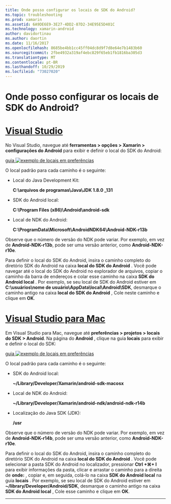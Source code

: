 ```yaml
---
title: Onde posso configurar os locais de SDK do Android?
ms.topic: troubleshooting
ms.prod: xamarin
ms.assetid: 6A9DE6E9-3E27-4DD2-87D2-34E95E5D401C
ms.technology: xamarin-android
author: davidortinau
ms.author: daortin
ms.date: 11/16/2017
ms.openlocfilehash: 8685be4bb1cc45ff04dc8d9f7d8e64e7b1483b60
ms.sourcegitcommit: 2fbe4932a319af4ebc829f65eb1fb1816ba305d3
ms.translationtype: MT
ms.contentlocale: pt-BR
ms.lasthandoff: 10/29/2019
ms.locfileid: "73027020"
---
```

# <a name="where-can-i-set-my-android-sdk-locations"></a>Onde posso configurar os locais de SDK do Android?

# <a name="visual-studiotabwindows"></a>[Visual Studio](#tab/windows)

No Visual Studio, navegue até **ferramentas > opções > Xamarin > configurações do Android** para exibir e definir o local do SDK do Android:

[guia ![exemplo de locais em preferências](android-sdk-location-images/win/01-locations-sml.png)](android-sdk-location-images/win/01-locations.png#lightbox)

O local padrão para cada caminho é o seguinte:

- Local do Java Development Kit: 

    **C:\\arquivos de programas\\Java\\JDK 1.8.0 _131**

- SDK do Android local: 

    **C:\\Program Files (x86)\\Android\\android-sdk**

- Local de NDK do Android: 

    **C:\\ProgramData\\Microsoft\\AndroidNDK64\\Android-NDK-r13b**

Observe que o número de versão do NDK pode variar. Por exemplo, em vez de **Android-NDK-r13b**, pode ser uma versão anterior, como **Android-NDK-r10e**.

Para definir o local do SDK do Android, insira o caminho completo do diretório SDK do Android na caixa **local do SDK do Android** . Você pode navegar até o local do SDK do Android no explorador de arquivos, copiar o caminho da barra de endereços e colar esse caminho na caixa **SDK do Android local** .
Por exemplo, se seu local de SDK do Android estiver em **C:\\usuários\\nome de usuário\\AppData\\local\\Android\\SDK**, desmarque o caminho antigo na caixa **local do SDK do Android** , Cole neste caminho e clique em **OK**.

# <a name="visual-studio-for-mactabmacos"></a>[Visual Studio para Mac](#tab/macos)

Em Visual Studio para Mac, navegue até **preferências > projetos > locais do SDK > Android**. Na página do **Android** , clique na guia **locais** para exibir e definir o local do SDK:

[guia ![exemplo de locais em preferências](android-sdk-location-images/mac/01-locations-sml.png)](android-sdk-location-images/mac/01-locations.png#lightbox)

O local padrão para cada caminho é o seguinte:

- SDK do Android local: 

    **~/Library/Developer/Xamarin/android-sdk-macosx**

- Local de NDK do Android: 

    **~/Library/Developer/Xamarin/android-ndk/android-ndk-r14b**

- Localização do Java SDK (JDK): 

    **/usr**

Observe que o número de versão do NDK pode variar. Por exemplo, em vez de **Android-NDK-r14b**, pode ser uma versão anterior, como **Android-NDK-r10e**.

Para definir o local do SDK do Android, insira o caminho completo do diretório SDK do Android na caixa **local do SDK do Android** . Você pode selecionar a pasta SDK do Android no localizador, pressionar **Ctrl +&#8984;+ I** para exibir informações da pasta, clicar e arrastar o caminho para a direita de **onde:** , copiar e, em seguida, colá-lo na caixa **SDK do Android local** na guia **locais** . Por exemplo, se seu local de SDK do Android estiver em **~/library/Developer/Android/SDK**, desmarque o caminho antigo na caixa **SDK do Android local** , Cole esse caminho e clique em **OK**.

-----
